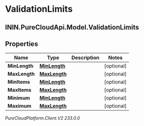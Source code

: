 # ValidationLimits

## ININ.PureCloudApi.Model.ValidationLimits

## Properties

|Name | Type | Description | Notes|
|------------ | ------------- | ------------- | -------------|
| **MinLength** | [**MinLength**](MinLength) |  | [optional] |
| **MaxLength** | [**MaxLength**](MaxLength) |  | [optional] |
| **MinItems** | [**MinLength**](MinLength) |  | [optional] |
| **MaxItems** | [**MaxLength**](MaxLength) |  | [optional] |
| **Minimum** | [**MinLength**](MinLength) |  | [optional] |
| **Maximum** | [**MaxLength**](MaxLength) |  | [optional] |



_PureCloudPlatform.Client.V2 233.0.0_
